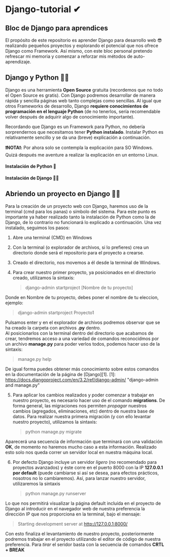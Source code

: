 # Django-tutorial ✔
## Bloc de Django para aprendices
El propósito de este repositorio es aprender Django para desarrollo web 😎 realizando pequeños proyectos y explorando el potencial que nos ofrece Django como Framework. 
Así mismo, con este bloc personal pretendo refrescar mi memoria y comenzar a reforzar mis métodos de auto-aprendizaje. 

## Django y Python 👀🐍
Django es una herramienta **Open Source** gratuita (recordemos que no todo el Open Source es gratis). Con Django podremos desarrollar de manera rápida y sencilla páginas web tanto complejas como sencillas. Al igual que otros Frameworks de desarrollo, Django **requiere conocimientos de programación en el lenguaje Python** (de no tenerlos, sería recomendable volver después de adquirir algo de conocimiento importante).

Recordando que Django es un Framework para Python, no debería sorprendernos que necesitamos tener **Python instalado**.
Instalar Python es relativamente sencillo y se da una (breve) explicación a continuación.

**❗NOTA❗:** Por ahora solo se contempla la explicación para SO Windows. Quizá después me aventure a realizar la explicación en un entorno Linux.

#### Instalación de Python 🐍

#### Instalación de Django 🐱‍👤

## Abriendo un proyecto en Django 🐱‍💻

Para la creación de un proyecto web con Django, haremos uso de la terminal (cmd para los panas) o símbolo del sistema. Para este punto es importante ya haber realizado tanto la instalación de Python como la de Django, de lo contrario no funcionará lo explicado a continuación. Una vez instalado, seguimos los pasos:

1. Abre una terminal (CMD) en Windows
2. Con la terminal (o explorador de archivos, si lo prefieres) crea un directorio donde será el repositorio para el proyecto a crearse. 
3. Creado el directorio, nos movemos a él desde la terminal de Windows. 
4. Para crear nuestro primer proyecto, ya posicionados en el directorio creado, utilizamos la sintaxis:

   > django-admin startproject \[Nombre de tu proyecto]

Donde en Nombre de tu proyecto, debes poner el nombre de tu eleccion, ejemplo:

   > django-admin startproject Proyecto1

Pulsamos enter y en el explorador de archivos podremos observar que se ha creado la carpeta con archivos **.py** dentro.    
Al posicionarlos con la terminal dentro del directorio que acabamos de crear, tendremos acceso a una variedad de comandos reconocidmos por un archivo **manage.py** para poder verlos todos, podemos hacer uso de la sintaxis:
    
   > manage.py help
    
De igual forma puedes obtener más conocimiento sobre estos comandos en la documentación de la página de [Django][1].
[1]: <https://docs.djangoproject.com/en/3.2/ref/django-admin/> "django-admin and manage.py"
    
5. Para aplicar los cambios realizados y poder comenzar a trabajar en nuestro proyecto, es necesario hacer uso de el comando **migrations**. De forma general, las migraciones nos permiten *propagar* nuestros cambios (agregados, eliminaciones, etc) dentro de nuestra base de datos. Para realizar nuestra primera migración (y con ello levantar nuestro proyecto), utilizamos la sintaxis:

   > python manage.py migrate

Aparecerá una secuencia de información que terminará con una validación **OK**, de momento no haremos mucho caso a esta información. Realizado esto solo nos queda correr un servidor local en nuestra máquina local.

6. Por defecto Django incluye un servidor *ligero* (no recomendado para proyectos avanzados) y éste corre en el puerto 8000 con la IP **127.0.0.1 por default** (puede cambiarse si así se desea, para efectos prácticos, nosotros no lo cambiaremos).
  Así, para lanzar nuestro servidor, utilizaremos la sintaxis
  
   > python manage.py runserver

Lo que nos permitirá visualizar la página default incluída en el proyecto de Django al introducir en el navegador web de nuestra preferencia la dirección IP que nos proporciona en la terminal, bajo el mensaje:
    
   > Starting development server at http://127.0.0.1:8000/

Con esto finaliza el levantamiento de nuestro proyecto, posteriormente podremos trabajar en el proyecto utilizando el editor de código de nuestra preferencia. Para *tirar* el seridor basta con la secuencia de comandos  **CRTL + BREAK**

